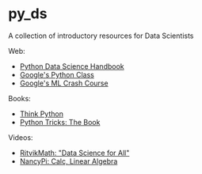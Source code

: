 # py_ds
A collection of introductory resources for Data Scientists

Web:
- [Python Data Science Handbook](https://jakevdp.github.io/PythonDataScienceHandbook/03.01-introducing-pandas-objects.html)
- [Google's Python Class](https://developers.google.com/edu/python/)
- [Google's ML Crash Course](https://developers.google.com/machine-learning/crash-course)

Books:
- [Think Python](https://www.google.com/books/edition/Think_Python/mZwbCwAAQBAJ?hl=en&gbpv=1&printsec=frontcover)
- [Python Tricks: The Book](https://www.amazon.com/Python-Tricks-Buffet-Awesome-Features/dp/1775093301/ref=asc_df_1775093301/?tag=hyprod-20&linkCode=df0&hvadid=312118197030&hvpos=&hvnetw=g&hvrand=15533218533539680524&hvpone=&hvptwo=&hvqmt=&hvdev=c&hvdvcmdl=&hvlocint=&hvlocphy=9009939&hvtargid=pla-384124479094&psc=1)

Videos:
- [RitvikMath: "Data Science for All"](https://www.youtube.com/c/ritvikmath)
- [NancyPi: Calc, Linear Algebra](https://www.youtube.com/c/NancyPi/)
